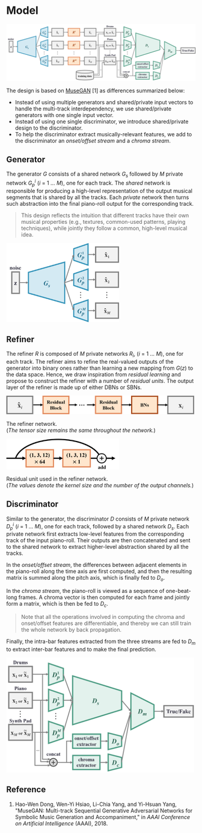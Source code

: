 # Model

<img src="figs/bmusegan.png" alt="system" style="max-width:100%;">

The design is based on [MuseGAN](https://salu133445.github.io/musegan/) [1] as
differences summarized below:

- Instead of using multiple generators and shared/private input vectors to
  handle the multi-track interdependency, we use shared/private generators with
  one single input vector.
- Instead of using one single discriminator, we introduce shared/private design
  to the discriminator.
- To help the discriminator extract musically-relevant features, we add to the
  discriminator an _onset/offset stream_ and a _chroma stream_.

## Generator

The generator _G_ consists of a shared network <i>G<sub>s</sub></i> followed by
_M_ private network <i>G<sub>p</sub><sup>i</sup></i> (_i_ = 1 &hellip; _M_), one
for each track. The _shared_ network is responsible for producing a high-level
representation of the output musical segments that is shared by all the tracks.
Each _private_ network then turns such abstraction into the final piano-roll
output for the corresponding track.

> This design reflects the intuition that different tracks have their own
musical properties (e.g., textures, common-used patterns, playing techniques),
while jointly they follow a common, high-level musical idea.

<img src="figs/generator.png" alt="generator" style="max-width:300px;">

## Refiner

The refiner _R_ is composed of _M_ private networks <i>R<sub>i</sub></i>, (_i_ =
1 &hellip; _M_), one for each track. The refiner aims to refine the real-valued
outputs of the generator into binary ones rather than learning a new mapping
from _G_(_z_) to the data space. Hence, we draw inspiration from _residual
learning_ and propose to construct the refiner with a number of _residual
units_. The output layer of the refiner is made up of either DBNs or SBNs.

<img src="figs/refiner.png" alt="refiner" style="max-width:500px;">
<p class="caption">The refiner network.<br>(<i>The tensor size remains the same throughout the network.</i>)</p>

<img src="figs/residual_block.png" alt="residual_block" style="max-width:300px;">
<p class="caption">Residual unit used in the refiner network.<br>(<i>The values denote the kernel size and the number of the output channels.</i>)</p>

## Discriminator

Similar to the generator, the discriminator _D_ consists of _M_ private network
<i>D<sub>p</sub><sup>i</sup></i> (_i_ = 1 &hellip; _M_), one for each track,
followed by a shared network <i>D<sub>s</sub></i>. Each private network first
extracts low-level features from the corresponding track of the input
piano-roll. Their outputs are then concatenated and sent to the shared network
to extract higher-level abstraction shared by all the tracks.

In the _onset/offset stream_, the differences between adjacent elements in the
piano-roll along the time axis are first computed, and then the resulting matrix
is summed along the pitch axis, which is finally fed to <i>D<sub>o</sub></i>.

In the _chroma stream_, the piano-roll is viewed as a sequence of one-beat-long
frames. A chroma vector is then computed for each frame and jointly form a
matrix, which is then be fed to <i>D<sub>c</sub></i>.

> Note that all the operations involved in computing the chroma and onset/offset
features are differentiable, and thereby we can still train the whole network by
back propagation.

Finally, the intra-bar features extracted from the three streams are fed to
<i>D<sub>m</sub></i> to extract inter-bar features and to make the final
prediction.

<img src="figs/discriminator.png" alt="discriminator" style="max-width:500px;">

## Reference

1. Hao-Wen Dong, Wen-Yi Hsiao, Li-Chia Yang, and Yi-Hsuan Yang,
   "MuseGAN: Multi-track Sequential Generative Adversarial Networks for Symbolic
   Music Generation and Accompaniment,"
   in _AAAI Conference on Artificial Intelligence_ (AAAI), 2018.
